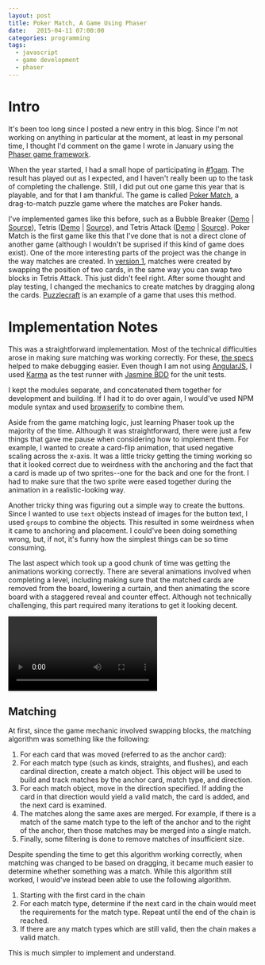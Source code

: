 ```yaml
---
layout: post
title: Poker Match, A Game Using Phaser
date:   2015-04-11 07:00:00
categories: programming
tags:
  - javascript
  - game development
  - phaser
---
```


# Intro

It's been too long since I posted a new entry in this blog. Since I'm
not working on anything in particular at the moment, at least in my
personal time, I thought I'd comment on the game I wrote in January
using the [Phaser game framework](https://phaser.io/).

When the year started, I had a small hope of participating in
[#1gam](http://www.onegameamonth.com). The result has played out as I
expected, and I haven't really been up to the task of completing the
challenge.  Still, I did put out one game this year that is playable,
and for that I am thankful. The game is called [Poker
Match](http://blog.jamie.ly/poker-match/), a drag-to-match puzzle game
where the matches are Poker hands.

I've implemented games like this before, such as a Bubble Breaker
([Demo][1] | [Source][2]), Tetris ([Demo][3] | [Source][4]), and Tetris
Attack ([Demo][6] | [Source][7]). Poker Match is the first game like
this that I've done that is not a direct clone of another game (although
I wouldn't be suprised if this kind of game does exist). One of the more
interesting parts of the project was the change in the way matches are
created. In [version 1][7], matches were created by swapping the
position of two cards, in the same way you can swap two blocks in Tetris
Attack. This just didn't feel right. After some thought and play
testing, I changed the mechanics to create matches by dragging along the
cards.
[Puzzlecraft](https://itunes.apple.com/us/app/puzzle-craft/id489178757?mt=8)
is an example of a game that uses this method. 

# Implementation Notes

This was a straightforward implementation. Most of the technical
difficulties arose in making sure matching was working correctly. For
these, [the specs][8] helped to make debugging easier. Even though I am
not using [AngularJS](https://angularjs.org/), I used
[Karma](http://karma-runner.github.io/0.12/index.html) as the test
runner with [Jasmine BDD](http://jasmine.github.io/) for the unit tests.

I kept the modules separate, and concatenated them together for
development and building. If I had it to do over again, I would've used
NPM module syntax and used [browserify](http://browserify.org/) to
combine them. 

Aside from the game matching logic, just learning Phaser took up the
majority of the time. Although it was straightforward, there were just a
few things that gave me pause when considering how to implement them.
For example, I wanted to create a card-flip animation, that used
negative scaling across the x-axis. It was a little tricky getting the
timing working so that it looked correct due to weirdness with the
anchoring and the fact that a card is made up of two sprites--one for
the back and one for the front. I had to make sure that the two sprite
were eased together during the animation in a realistic-looking way.

Another tricky thing was figuring out a simple way to create the
buttons. Since I wanted to use `text` objects instead of images for the
button text, I used `group`s to combine the objects. This resulted in
some weirdness when it came to anchoring and placement. I could've been
doing something wrong, but, if not, it's funny how the simplest things
can be so time consuming.

The last aspect which took up a good chunk of time was getting the
animations working correctly. There are several animations involved when
completing a level, including making sure that the matched cards are
removed from the board, lowering a curtain, and then animating the score
board with a staggered reveal and counter effect. Although not
technically challenging, this part required many iterations to get it
looking decent. 

<video controls>
  <source src="/assets/2015-04-11-poker-match-v2.2.0-curtain-drop.mp4" type="video/mp4">
  <source src="/assets/2015-04-11-poker-match-v2.2.0-curtain-drop.ogg" type="video/ogg">
  <source src="/assets/2015-04-11-poker-match-v2.2.0-curtain-drop.webm" type="video/webm">
  Your browser does not support the <code>video</code> element.
</video>

## Matching

At first, since the game mechanic involved swapping blocks, the matching
algorithm was something like the following:

1. For each card that was moved (referred to as the anchor card):
2. For each match type (such as kinds, straights, and flushes), and
   each cardinal direction, create a match object. This object will be
   used to build and track matches by the anchor card, match type, and
   direction.
3. For each match object, move in the direction specified. If adding the
   card in that direction would yield a valid match, the card is added,
   and the next card is examined.
4. The matches along the same axes are merged. For example, if
   there is a match of the same match type to the left of the anchor and
   to the right of the anchor, then those matches may be merged into a
   single match.
5. Finally, some filtering is done to remove matches of insufficient
   size.

Despite spending the time to get this algorithm working correctly, when
matching was changed to be based on dragging, it became much easier to
determine whether something was a match. While this algorithm still
worked, I would've instead been able to use the following algorithm.

1. Starting with the first card in the chain
2. For each match type, determine if the next card in the chain would
   meet the requirements for the match type. Repeat until the end of the
   chain is reached.
3. If there are any match types which are still valid, then the chain
   makes a valid match.

This is much simpler to implement and understand.

[1]: http://jamie.ly/demos/bubble-breaker-canvas/
[2]: https://github.com/jamiely/bubble-breaker-canvas
[3]: http://jamie.ly/labs/tetris/
[4]: https://github.com/jamiely/tetris-flash
[5]: https://github.com/jamiely/simple-clojure-game
[6]: http://jamie.ly/labs/tetris-attack-clojurescript/index.html
[7]: https://github.com/jamiely/poker-match/releases/tag/v1.0.0
[8]: https://github.com/jamiely/poker-match/blob/v2.2.0/specs/matching.js

